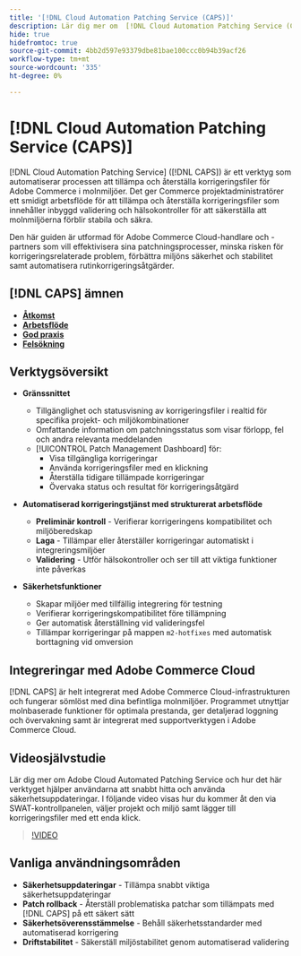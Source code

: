 ```yaml
---
title: '[!DNL Cloud Automation Patching Service (CAPS)]'
description: Lär dig mer om  [!DNL Cloud Automation Patching Service (CAPS)], dess användningsområden, hur du får tillgång till den och bästa metoderna för automatiserad korrigering
hide: true
hidefromtoc: true
source-git-commit: 4bb2d597e93379dbe81bae100ccc0b94b39acf26
workflow-type: tm+mt
source-wordcount: '335'
ht-degree: 0%

---
```


# [!DNL Cloud Automation Patching Service (CAPS)]

[!DNL Cloud Automation Patching Service] ([!DNL CAPS]) är ett verktyg som automatiserar processen att tillämpa och återställa korrigeringsfiler för Adobe Commerce i molnmiljöer. Det ger Commerce projektadministratörer ett smidigt arbetsflöde för att tillämpa och återställa korrigeringsfiler som innehåller inbyggd validering och hälsokontroller för att säkerställa att molnmiljöerna förblir stabila och säkra.

Den här guiden är utformad för Adobe Commerce Cloud-handlare och -partners som vill effektivisera sina patchningsprocesser, minska risken för korrigeringsrelaterade problem, förbättra miljöns säkerhet och stabilitet samt automatisera rutinkorrigeringsåtgärder.

## [!DNL CAPS] ämnen

* **[Åtkomst](access.md)**
* **[Arbetsflöde](workflow.md)**
* **[God praxis](best-practices.md)**
* **[Felsökning](troubleshooting.md)**

## Verktygsöversikt

* **Gränssnittet**
   * Tillgänglighet och statusvisning av korrigeringsfiler i realtid för specifika projekt- och miljökombinationer
   * Omfattande information om patchningsstatus som visar förlopp, fel och andra relevanta meddelanden
   * [!UICONTROL Patch Management Dashboard] för:
      * Visa tillgängliga korrigeringar
      * Använda korrigeringsfiler med en klickning
      * Återställa tidigare tillämpade korrigeringar
      * Övervaka status och resultat för korrigeringsåtgärd

* **Automatiserad korrigeringstjänst med strukturerat arbetsflöde**
   * **Preliminär kontroll** - Verifierar korrigeringens kompatibilitet och miljöberedskap
   * **Laga** - Tillämpar eller återställer korrigeringar automatiskt i integreringsmiljöer
   * **Validering** - Utför hälsokontroller och ser till att viktiga funktioner inte påverkas

* **Säkerhetsfunktioner**
   * Skapar miljöer med tillfällig integrering för testning
   * Verifierar korrigeringskompatibilitet före tillämpning
   * Ger automatisk återställning vid valideringsfel
   * Tillämpar korrigeringar på mappen `m2-hotfixes` med automatisk borttagning vid omversion

## Integreringar med Adobe Commerce Cloud

[!DNL CAPS] är helt integrerat med Adobe Commerce Cloud-infrastrukturen och fungerar sömlöst med dina befintliga molnmiljöer. Programmet utnyttjar molnbaserade funktioner för optimala prestanda, ger detaljerad loggning och övervakning samt är integrerat med supportverktygen i Adobe Commerce Cloud.

## Videosjälvstudie

Lär dig mer om Adobe Cloud Automated Patching Service och hur det här verktyget hjälper användarna att snabbt hitta och använda säkerhetsuppdateringar. I följande video visas hur du kommer åt den via SWAT-kontrollpanelen, väljer projekt och miljö samt lägger till korrigeringsfiler med ett enda klick.

>[!VIDEO](https://video.tv.adobe.com/v/3476247/?learn=on&enablevpops)

## Vanliga användningsområden

* **Säkerhetsuppdateringar** - Tillämpa snabbt viktiga säkerhetsuppdateringar
* **Patch rollback** - Återställ problematiska patchar som tillämpats med [!DNL CAPS] på ett säkert sätt
* **Säkerhetsöverensstämmelse** - Behåll säkerhetsstandarder med automatiserad korrigering
* **Driftstabilitet** - Säkerställ miljöstabilitet genom automatiserad validering
